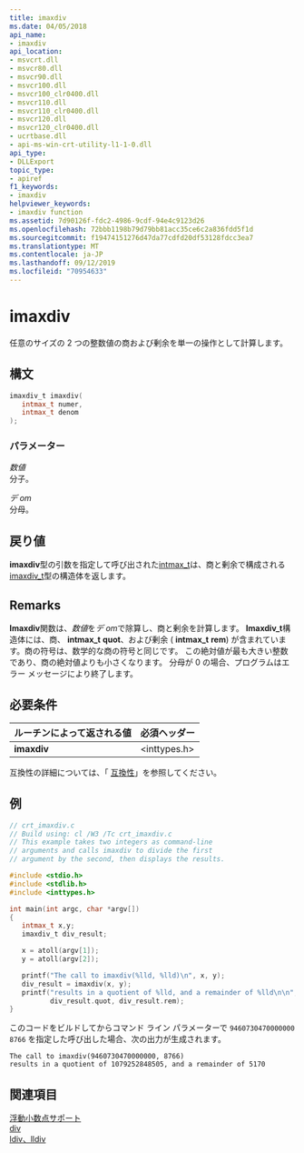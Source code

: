 ```yaml
---
title: imaxdiv
ms.date: 04/05/2018
api_name:
- imaxdiv
api_location:
- msvcrt.dll
- msvcr80.dll
- msvcr90.dll
- msvcr100.dll
- msvcr100_clr0400.dll
- msvcr110.dll
- msvcr110_clr0400.dll
- msvcr120.dll
- msvcr120_clr0400.dll
- ucrtbase.dll
- api-ms-win-crt-utility-l1-1-0.dll
api_type:
- DLLExport
topic_type:
- apiref
f1_keywords:
- imaxdiv
helpviewer_keywords:
- imaxdiv function
ms.assetid: 7d90126f-fdc2-4986-9cdf-94e4c9123d26
ms.openlocfilehash: 72bbb1198b79d79bb81acc35ce6c2a836fdd5f1d
ms.sourcegitcommit: f19474151276d47da77cdfd20df53128fdcc3ea7
ms.translationtype: MT
ms.contentlocale: ja-JP
ms.lasthandoff: 09/12/2019
ms.locfileid: "70954633"
---
```

# <a name="imaxdiv"></a>imaxdiv

任意のサイズの 2 つの整数値の商および剰余を単一の操作として計算します。

## <a name="syntax"></a>構文

```C
imaxdiv_t imaxdiv(
   intmax_t numer,
   intmax_t denom
);
```

### <a name="parameters"></a>パラメーター

*数値*<br/>
分子。

*デ om*<br/>
分母。

## <a name="return-value"></a>戻り値

**imaxdiv**型の引数を指定して呼び出された[intmax_t](../../c-runtime-library/standard-types.md)は、商と剰余で構成される[imaxdiv_t](../../c-runtime-library/standard-types.md)型の構造体を返します。

## <a name="remarks"></a>Remarks

**Imaxdiv**関数は、*数値*を*デ om*で除算し、商と剰余を計算します。 **Imaxdiv_t**構造体には、商、 **intmax_t** **quot**、および剰余 ( **intmax_t** **rem**) が含まれています。商の符号は、数学的な商の符号と同じです。 この絶対値が最も大きい整数であり、商の絶対値よりも小さくなります。 分母が 0 の場合、プログラムはエラー メッセージにより終了します。

## <a name="requirements"></a>必要条件

|ルーチンによって返される値|必須ヘッダー|
|-------------|---------------------|
|**imaxdiv**|\<inttypes.h>|

互換性の詳細については、「 [互換性](../../c-runtime-library/compatibility.md)」を参照してください。

## <a name="example"></a>例

```C
// crt_imaxdiv.c
// Build using: cl /W3 /Tc crt_imaxdiv.c
// This example takes two integers as command-line
// arguments and calls imaxdiv to divide the first
// argument by the second, then displays the results.

#include <stdio.h>
#include <stdlib.h>
#include <inttypes.h>

int main(int argc, char *argv[])
{
   intmax_t x,y;
   imaxdiv_t div_result;

   x = atoll(argv[1]);
   y = atoll(argv[2]);

   printf("The call to imaxdiv(%lld, %lld)\n", x, y);
   div_result = imaxdiv(x, y);
   printf("results in a quotient of %lld, and a remainder of %lld\n\n",
          div_result.quot, div_result.rem);
}
```

このコードをビルドしてからコマンド ライン パラメーターで `9460730470000000 8766` を指定した呼び出した場合、次の出力が生成されます。

```Output
The call to imaxdiv(9460730470000000, 8766)
results in a quotient of 1079252848505, and a remainder of 5170
```

## <a name="see-also"></a>関連項目

[浮動小数点サポート](../../c-runtime-library/floating-point-support.md)<br/>
[div](div.md)<br/>
[ldiv、lldiv](ldiv-lldiv.md)<br/>
